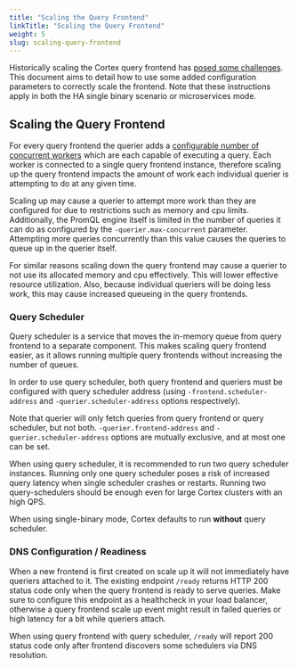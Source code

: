 ```yaml
---
title: "Scaling the Query Frontend"
linkTitle: "Scaling the Query Frontend"
weight: 5
slug: scaling-query-frontend
---
```


Historically scaling the Cortex query frontend has [posed some challenges](../proposals/scalable-query-frontend.md).
This document aims to detail how to use some added configuration parameters to correctly scale the frontend.
Note that these instructions apply in both the HA single binary scenario or microservices mode.

## Scaling the Query Frontend

For every query frontend the querier adds a [configurable number of concurrent workers](https://github.com/cortexproject/cortex/blob/1797adfed2979f6096c3305b0dc9162c1ec0c046/pkg/querier/worker/worker.go#L212)
which are each capable of executing a query.
Each worker is connected to a single query frontend instance, therefore scaling up the query frontend impacts the amount of work each individual querier is attempting to do at any given time.

Scaling up may cause a querier to attempt more work than they are configured for due to restrictions such as memory and cpu limits.
Additionally, the PromQL engine itself is limited in the number of queries it can do as configured by the `-querier.max-concurrent` parameter.
Attempting more queries concurrently than this value causes the queries to queue up in the querier itself.

For similar reasons scaling down the query frontend may cause a querier to not use its allocated memory and cpu effectively.
This will lower effective resource utilization.
Also, because individual queriers will be doing less work, this may cause increased queueing in the query frontends.

### Query Scheduler

Query scheduler is a service that moves the in-memory queue from query frontend to a separate component.
This makes scaling query frontend easier, as it allows running multiple query frontends without increasing the number of queues.

In order to use query scheduler, both query frontend and queriers must be configured with query scheduler address
(using `-frontend.scheduler-address` and `-querier.scheduler-address` options respectively).

Note that querier will only fetch queries from query frontend or query scheduler, but not both.
`-querier.frontend-address` and `-querier.scheduler-address` options are mutually exclusive, and at most one can be set.

When using query scheduler, it is recommended to run two query scheduler instances.
Running only one query scheduler poses a risk of increased query latency when single scheduler crashes or restarts.
Running two query-schedulers should be enough even for large Cortex clusters with an high QPS.

When using single-binary mode, Cortex defaults to run **without** query scheduler.

### DNS Configuration / Readiness

When a new frontend is first created on scale up it will not immediately have queriers attached to it.
The existing endpoint `/ready` returns HTTP 200 status code only when the query frontend is ready to serve queries.
Make sure to configure this endpoint as a healthcheck in your load balancer,
otherwise a query frontend scale up event might result in failed queries or high latency for a bit while queriers attach.

When using query frontend with query scheduler, `/ready` will report 200 status code only after frontend discovers some schedulers via DNS resolution.
